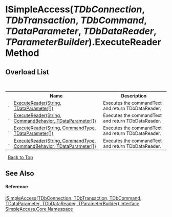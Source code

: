# ISimpleAccess(*TDbConnection*, *TDbTransaction*, *TDbCommand*, *TDataParameter*, *TDbDataReader*, *TParameterBuilder*).ExecuteReader Method 
 


## Overload List
&nbsp;<table><tr><th></th><th>Name</th><th>Description</th></tr><tr><td>![Public method](media/pubmethod.gif "Public method")</td><td><a href="M_SimpleAccess_Core_ISimpleAccess_6_ExecuteReader_3">ExecuteReader(String, TDataParameter[])</a></td><td>
Executes the commandText and return TDbDataReader.</td></tr><tr><td>![Public method](media/pubmethod.gif "Public method")</td><td><a href="M_SimpleAccess_Core_ISimpleAccess_6_ExecuteReader">ExecuteReader(String, CommandBehavior, TDataParameter[])</a></td><td>
Executes the commandText and return TDbDataReader.</td></tr><tr><td>![Public method](media/pubmethod.gif "Public method")</td><td><a href="M_SimpleAccess_Core_ISimpleAccess_6_ExecuteReader_2">ExecuteReader(String, CommandType, TDataParameter[])</a></td><td>
Executes the commandText and return TDbDataReader.</td></tr><tr><td>![Public method](media/pubmethod.gif "Public method")</td><td><a href="M_SimpleAccess_Core_ISimpleAccess_6_ExecuteReader_1">ExecuteReader(String, CommandType, CommandBehavior, TDataParameter[])</a></td><td>
Executes the commandText and return TDbDataReader.</td></tr></table>&nbsp;
<a href="#isimpleaccess(*tdbconnection*,-*tdbtransaction*,-*tdbcommand*,-*tdataparameter*,-*tdbdatareader*,-*tparameterbuilder*).executereader-method">Back to Top</a>

## See Also


#### Reference
<a href="T_SimpleAccess_Core_ISimpleAccess_6">ISimpleAccess(TDbConnection, TDbTransaction, TDbCommand, TDataParameter, TDbDataReader, TParameterBuilder) Interface</a><br /><a href="N_SimpleAccess_Core">SimpleAccess.Core Namespace</a><br />